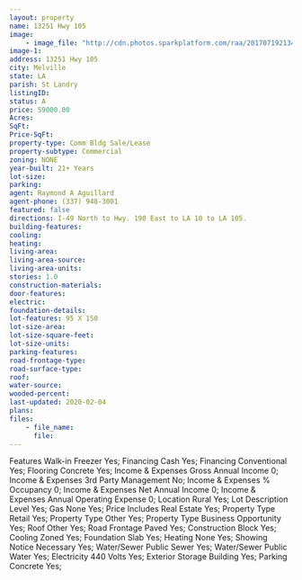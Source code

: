 ```yaml
---
layout: property
name: 13251 Hwy 105 
image:
    - image_file: "http://cdn.photos.sparkplatform.com/raa/20170719213425569819000000.jpg"
image-1:
address: 13251 Hwy 105 
city: Melville
state: LA
parish: St Landry
listingID: 
status: A
price: 59000.00
Acres: 
SqFt: 
Price-SqFt: 
property-type: Comm Bldg Sale/Lease
property-subtype: Commercial
zoning: NONE
year-built: 21+ Years
lot-size: 
parking: 
agent: Raymond A Aguillard
agent-phone: (337) 948-3001
featured: false
directions: I-49 North to Hwy. 190 East to LA 10 to LA 105.
building-features: 
cooling: 
heating: 
living-area: 
living-area-source: 
living-area-units: 
stories: 1.0
construction-materials: 
door-features: 
electric: 
foundation-details: 
lot-features: 95 X 150
lot-size-area: 
lot-size-square-feet: 
lot-size-units: 
parking-features: 
road-frontage-type: 
road-surface-type: 
roof: 
water-source: 
wooded-percent: 
last-updated: 2020-02-04
plans: 
files:
    - file_name:
      file:
---
```

Features	Walk-in Freezer	Yes;
Financing	Cash	Yes;
Financing	Conventional	Yes;
Flooring	Concrete	Yes;
Income & Expenses	Gross Annual Income	0;
Income & Expenses	3rd Party Management	No;
Income & Expenses	% Occupancy	0;
Income & Expenses	Net Annual Income	0;
Income & Expenses	Annual Operating Expense	0;
Location	Rural	Yes;
Lot Description	Level	Yes;
Gas	None	Yes;
Price Includes	Real Estate	Yes;
Property Type	Retail	Yes;
Property Type	Other	Yes;
Property Type	Business Opportunity	Yes;
Roof	Other	Yes;
Road Frontage	Paved	Yes;
Construction	Block	Yes;
Cooling	Zoned	Yes;
Foundation	Slab	Yes;
Heating	None	Yes;
Showing	Notice Necessary	Yes;
Water/Sewer	Public Sewer	Yes;
Water/Sewer	Public Water	Yes;
Electricity	440 Volts	Yes;
Exterior	Storage Building	Yes;
Parking	Concrete	Yes;

